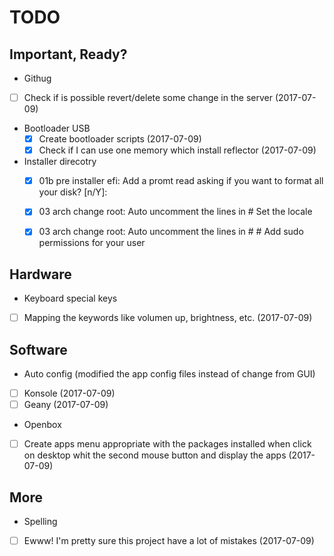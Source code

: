 # TODO

## Important, Ready?
- Githug
 - [ ] Check if is possible revert/delete some change in the server (2017-07-09)
- Bootloader USB
  - [x] Create bootloader scripts (2017-07-09)
  - [x] Check if I can use one memory which install reflector (2017-07-09)
- Installer direcotry
  - [x] 01b pre installer efi: Add a promt read asking if you want to format all your disk? [n/Y]:
  - [x] 03 arch change root: Auto uncomment the lines in # Set the locale
  - [x] 03 arch change root: Auto uncomment the lines in # # Add sudo permissions for your user


## Hardware
- Keyboard special keys
 - [ ] Mapping the keywords like volumen up, brightness, etc. (2017-07-09)


## Software
- Auto config (modified the app config files instead of change from GUI)
 - [ ] Konsole (2017-07-09)
 - [ ] Geany (2017-07-09)
- Openbox
 - [ ] Create apps menu appropriate with the packages installed when click on desktop whit the second mouse button and display the apps (2017-07-09)

## More
- Spelling
 - [ ] Ewww! I'm pretty sure this project have a lot of mistakes (2017-07-09)
